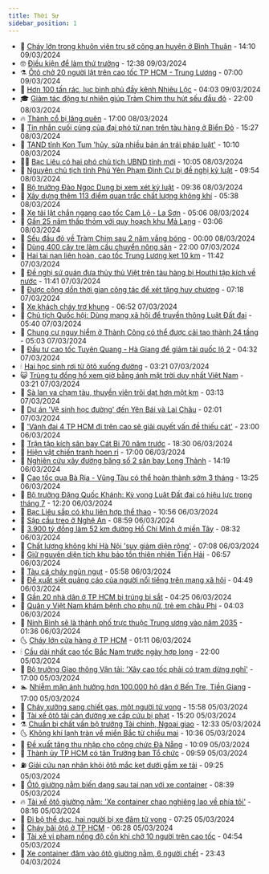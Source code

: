 ```yaml
---
title: Thời Sự
sidebar_position: 1
---
```


<!-- vnexpress-thoi-su:START -->
- 🦒 [Cháy lớn trong khuôn viên trụ sở công an huyện ở Bình Thuận](https://vnexpress.net/chay-lon-trong-khuon-vien-tru-so-cong-an-huyen-o-binh-thuan-4720460.html) - 14:10 09/03/2024
- 🤓 [Điều kiện để làm thứ trưởng](https://vnexpress.net/dieu-kien-de-lam-thu-truong-4720441.html) - 12:38 09/03/2024
- ⚗️ [Ôtô chở 20 người lật trên cao tốc TP HCM - Trung Lương](https://vnexpress.net/oto-cho-20-nguoi-lat-tren-cao-toc-tp-hcm-trung-luong-4720381.html) - 07:00 09/03/2024
- 🌊 [Hơn 100 tấn rác, lục bình phủ đầy kênh Nhiêu Lộc](https://vnexpress.net/hon-100-tan-rac-luc-binh-phu-day-kenh-nhieu-loc-4720330.html) - 04:03 09/03/2024
- 🎓 [Giảm tác động tự nhiên giúp Tràm Chim thu hút sếu đầu đỏ](https://vnexpress.net/giam-tac-dong-tu-nhien-giup-tram-chim-thu-hut-seu-dau-do-4720196.html) - 22:00 08/03/2024
- 🔥 [Thành cổ bị lãng quên](https://vnexpress.net/thanh-co-bi-lang-quen-4719750.html) - 17:00 08/03/2024
- 🦏 [Tin nhắn cuối cùng của đại phó tử nạn trên tàu hàng ở Biển Đỏ](https://vnexpress.net/tin-nhan-cuoi-cung-cua-dai-pho-tu-nan-tren-tau-hang-o-bien-do-4720007.html) - 15:27 08/03/2024
- 👺 [TAND tỉnh Kon Tum &#39;hủy, sửa nhiều bản án trái pháp luật&#39;](https://vnexpress.net/tand-tinh-kon-tum-huy-sua-nhieu-ban-an-trai-phap-luat-4720127.html) - 10:10 08/03/2024
- 🧑‍🏫 [Bạc Liêu có hai phó chủ tịch UBND tỉnh mới](https://vnexpress.net/bac-lieu-co-2-tan-pho-chu-tich-ubnd-tinh-4720125.html) - 10:05 08/03/2024
- 🚦 [Nguyên chủ tịch tỉnh Phú Yên Phạm Đình Cự bị đề nghị kỷ luật](https://vnexpress.net/nguyen-chu-tich-tinh-phu-yen-pham-dinh-cu-bi-de-nghi-ky-luat-4720120.html) - 09:54 08/03/2024
- 🎉 [Bộ trưởng Đào Ngọc Dung bị xem xét kỷ luật](https://vnexpress.net/bo-truong-dao-ngoc-dung-bi-xem-xet-ky-luat-4720110.html) - 09:36 08/03/2024
- 🦒 [Xây dựng thêm 113 điểm quan trắc chất lượng không khí](https://vnexpress.net/xay-dung-them-113-diem-quan-trac-chat-luong-khong-khi-4719937.html) - 05:38 08/03/2024
- 🤗 [Xe tải lật chắn ngang cao tốc Cam Lộ - La Sơn](https://vnexpress.net/xe-tai-lat-chan-ngang-cao-toc-cam-lo-la-son-4719962.html) - 05:06 08/03/2024
- 💼 [Gần 25 năm thấp thỏm với quy hoạch khu Mả Lạng](https://vnexpress.net/gan-25-nam-thap-thom-voi-quy-hoach-khu-ma-lang-4719789.html) - 03:06 08/03/2024
- 🤩 [Sếu đầu đỏ về Tràm Chim sau 2 năm vắng bóng](https://vnexpress.net/seu-dau-do-ve-tram-chim-sau-2-nam-vang-bong-4719751.html) - 00:00 08/03/2024
- 🤡 [Dùng 400 cây tre làm cầu chuyển nông sản](https://vnexpress.net/dung-400-cay-tre-lam-cau-chuyen-nong-san-4719712.html) - 22:00 07/03/2024
- 💯 [Hai tai nạn liên hoàn, cao tốc Trung Lương kẹt 10 km](https://vnexpress.net/hai-tai-nan-lien-hoan-cao-toc-trung-luong-ket-10-km-4719752.html) - 11:42 07/03/2024
- 👺 [Đề nghị sứ quán đưa thủy thủ Việt trên tàu hàng bị Houthi tập kích về nước](https://vnexpress.net/de-nghi-su-quan-dua-thuy-thu-viet-tren-tau-hang-bi-houthi-tap-kich-ve-nuoc-4719742.html) - 11:41 07/03/2024
- 🌮 [Được cộng dồn thời gian công tác để xét tặng huy chương](https://vnexpress.net/duoc-cong-don-thoi-gian-cong-tac-de-xet-tang-huy-chuong-4719497.html) - 07:18 07/03/2024
- 🥸 [Xe khách cháy trơ khung](https://vnexpress.net/xe-khach-chay-tro-khung-4719572.html) - 06:52 07/03/2024
- 🐻 [Chủ tịch Quốc hội: Dùng mạng xã hội để truyền thông Luật Đất đai](https://vnexpress.net/chu-tich-quoc-hoi-dung-mang-xa-hoi-de-truyen-thong-luat-dat-dai-4719551.html) - 05:40 07/03/2024
- 👀 [Chung cư nguy hiểm ở Thành Công có thể được cải tạo thành 24 tầng](https://vnexpress.net/chung-cu-nguy-hiem-o-thanh-cong-co-the-duoc-cai-tao-thanh-24-tang-4719360.html) - 05:03 07/03/2024
- 🤔 [Đầu tư cao tốc Tuyên Quang - Hà Giang để giảm tải quốc lộ 2](https://vnexpress.net/dau-tu-cao-toc-tuyen-quang-ha-giang-de-giam-tai-quoc-lo-2-4718980.html) - 04:32 07/03/2024
- 🕯 [Hai học sinh rơi từ ôtô xuống đường](https://vnexpress.net/hai-hoc-sinh-roi-tu-oto-xuong-duong-4719467.html) - 03:21 07/03/2024
- 😺 [Trùng tu đồng hồ xem giờ bằng ánh mặt trời duy nhất Việt Nam](https://vnexpress.net/phuong-an-trung-tu-dong-ho-da-hon-100-tuoi-4719442.html) - 03:21 07/03/2024
- 🦆 [Sà lan va chạm tàu, thuyền viên trôi dạt hơn một km](https://vnexpress.net/sa-lan-va-cham-tau-thuyen-vien-troi-dat-hon-mot-km-4719470.html) - 03:13 07/03/2024
- 🧰 [Dự án &#39;Vệ sinh học đường&#39; đến Yên Bái và Lai Châu](https://vnexpress.net/du-an-ve-sinh-hoc-duong-den-yen-bai-va-lai-chau-4719285.html) - 02:01 07/03/2024
- 🦍 [&#39;Vành đai 4 TP HCM đi trên cao sẽ giải quyết vấn đề thiếu cát&#39;](https://vnexpress.net/vanh-dai-4-tp-hcm-di-tren-cao-se-giai-quyet-van-de-thieu-cat-4719131.html) - 23:00 06/03/2024
- 🧰 [Trận tập kích sân bay Cát Bi 70 năm trước](https://vnexpress.net/tran-tap-kich-san-bay-cat-bi-70-nam-truoc-4719230.html) - 18:30 06/03/2024
- 💃 [Hiện vật chiến tranh hoen rỉ](https://vnexpress.net/hien-vat-chien-tranh-hoen-ri-4719146.html) - 17:00 06/03/2024
- 🧰 [Nghiên cứu xây đường băng số 2 sân bay Long Thành](https://vnexpress.net/nghien-cuu-xay-duong-bang-so-2-san-bay-long-thanh-4719281.html) - 14:19 06/03/2024
- 🚀 [Cao tốc qua Bà Rịa - Vũng Tàu có thể hoàn thành sớm 3 tháng](https://vnexpress.net/cao-toc-qua-ba-ria-vung-tau-co-the-hoan-thanh-som-3-thang-4719273.html) - 13:25 06/03/2024
- 🎊 [Bộ trưởng Đặng Quốc Khánh: Kỳ vọng Luật Đất đai có hiệu lực trong tháng 7](https://vnexpress.net/bo-truong-dang-quoc-khanh-ky-vong-luat-dat-dai-co-hieu-luc-trong-thang-7-4719228.html) - 12:20 06/03/2024
- 🤭 [Bạc Liêu sắp có khu liên hợp thể thao](https://vnexpress.net/bac-lieu-sap-co-khu-lien-hop-the-thao-4719214.html) - 10:56 06/03/2024
- 🤗 [Sập cầu treo ở Nghệ An](https://vnexpress.net/sap-cau-treo-o-nghe-an-4719175.html) - 08:59 06/03/2024
- 🌈 [3.900 tỷ đồng làm 52 km đường Hồ Chí Minh ở miền Tây](https://vnexpress.net/3-900-ty-dong-lam-52-km-duong-ho-chi-minh-o-mien-tay-4719061.html) - 08:32 06/03/2024
- 🦣 [Chất lượng không khí Hà Nội &#39;suy giảm diện rộng&#39;](https://vnexpress.net/chat-luong-khong-khi-ha-noi-suy-giam-dien-rong-4718820.html) - 07:08 06/03/2024
- 🎡 [Giữ nguyên diện tích khu bảo tồn thiên nhiên Tiền Hải](https://vnexpress.net/giu-nguyen-dien-tich-khu-bao-ton-thien-nhien-tien-hai-4719068.html) - 06:57 06/03/2024
- 🦏 [Tàu cá cháy ngùn ngụt](https://vnexpress.net/tau-ca-chay-ngun-ngut-4719078.html) - 05:58 06/03/2024
- 🎊 [Đề xuất siết quảng cáo của người nổi tiếng trên mạng xã hội](https://vnexpress.net/de-xuat-siet-quang-cao-cua-nguoi-noi-tieng-tren-mang-xa-hoi-4719013.html) - 04:49 06/03/2024
- 🫶 [Gần 20 nhà dân ở TP HCM bị trúng bi sắt](https://vnexpress.net/gan-20-nha-dan-o-tp-hcm-bi-trung-bi-sat-4718850.html) - 04:25 06/03/2024
- 🤔 [Quân y Việt Nam khám bệnh cho phụ nữ, trẻ em châu Phi](https://vnexpress.net/quan-y-viet-nam-kham-benh-cho-phu-nu-tre-em-chau-phi-4718974.html) - 04:03 06/03/2024
- 🤠 [Ninh Bình sẽ là thành phố trực thuộc Trung ương vào năm 2035](https://vnexpress.net/ninh-binh-se-la-thanh-pho-truc-thuoc-trung-uong-vao-nam-2035-4718824.html) - 01:36 06/03/2024
- 🌜 [Cháy lớn cửa hàng ở TP HCM](https://vnexpress.net/chay-lon-cua-hang-o-tp-hcm-4718900.html) - 01:11 06/03/2024
- 🕯 [Cầu dài nhất cao tốc Bắc Nam trước ngày hợp long](https://vnexpress.net/cau-dai-nhat-cao-toc-bac-nam-truoc-ngay-hop-long-4718596.html) - 22:00 05/03/2024
- 🤔 [Bộ trưởng Giao thông Vận tải: &#39;Xây cao tốc phải có trạm dừng nghỉ&#39;](https://vnexpress.net/bo-truong-giao-thong-van-tai-xay-cao-toc-phai-co-tram-dung-nghi-4718836.html) - 17:00 05/03/2024
- 🏊 [Nhiễm mặn ảnh hưởng hơn 100.000 hộ dân ở Bến Tre, Tiền Giang](https://vnexpress.net/nhiem-man-anh-huong-hon-100-000-ho-dan-o-ben-tre-tien-giang-4718814.html) - 17:00 05/03/2024
- 🌮 [Cháy xưởng sang chiết gas, một người tử vong](https://vnexpress.net/chay-xuong-sang-chiet-gas-mot-nguoi-tu-vong-4718837.html) - 15:58 05/03/2024
- 🫣 [Tài xế ôtô tải cản đường xe cấp cứu bị phạt](https://vnexpress.net/tai-xe-oto-tai-can-duong-xe-cap-cuu-bi-phat-4718830.html) - 15:20 05/03/2024
- ⚗️ [Chuẩn bị chất vấn bộ trưởng Tài chính, Ngoại giao](https://vnexpress.net/chuan-bi-chat-van-bo-truong-tai-chinh-ngoai-giao-4718795.html) - 12:33 05/03/2024
- 🌜 [Không khí lạnh tràn về miền Bắc từ chiều mai](https://vnexpress.net/khong-khi-lanh-tran-ve-mien-bac-tu-chieu-mai-4718751.html) - 10:36 05/03/2024
- 🌁 [Đề xuất tăng thu nhập cho công chức Đà Nẵng](https://vnexpress.net/de-xuat-tang-thu-nhap-cho-cong-chuc-da-nang-4718591.html) - 10:09 05/03/2024
- 🐲 [Thành ủy TP HCM có tân Trưởng ban Tổ chức](https://vnexpress.net/thanh-uy-tp-hcm-co-tan-truong-ban-to-chuc-4718744.html) - 09:59 05/03/2024
- ⛽️ [Giải cứu nạn nhân khỏi ôtô mắc kẹt dưới gầm xe tải](https://vnexpress.net/giai-cuu-nan-nhan-khoi-oto-mac-ket-duoi-gam-xe-tai-4718699.html) - 09:25 05/03/2024
- 🗽 [Ôtô giường nằm biến dạng sau tai nạn với xe container](https://vnexpress.net/oto-giuong-nam-bien-dang-sau-tai-nan-voi-xe-container-4718658.html) - 08:39 05/03/2024
- 🔥 [Tài xế ôtô giường nằm: &#39;Xe container chao nghiêng lao về phía tôi&#39;](https://vnexpress.net/tai-xe-oto-giuong-nam-xe-container-chao-nghieng-lao-ve-phia-toi-4718588.html) - 08:16 05/03/2024
- 💯 [Đi bộ thể dục, hai người bị xe đâm tử vong](https://vnexpress.net/di-bo-the-duc-hai-nguoi-bi-xe-dam-tu-vong-4718641.html) - 07:25 05/03/2024
- 🦆 [Cháy bãi ôtô ở TP HCM](https://vnexpress.net/chay-bai-oto-o-tp-hcm-4718621.html) - 06:28 05/03/2024
- 🫣 [Tài xế vi phạm nồng độ cồn khi chở 10 người trên cao tốc](https://vnexpress.net/tai-xe-vi-pham-nong-do-con-khi-cho-10-nguoi-tren-cao-toc-4718561.html) - 04:54 05/03/2024
- 🤡 [Xe container đâm vào ôtô giường nằm, 6 người chết](https://vnexpress.net/oto-giuong-nam-va-cham-xe-container-5-nguoi-chet-4718387.html) - 23:43 04/03/2024<!-- vnexpress-thoi-su:END -->
